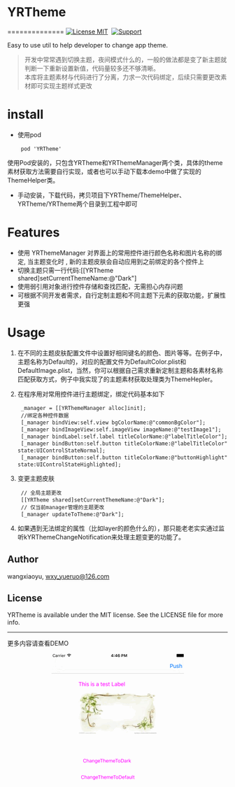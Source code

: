# YRTheme
==============
[![License MIT](https://img.shields.io/badge/license-MIT-green.svg?style=flat)](a)&nbsp;
[![Support](https://img.shields.io/badge/support-iOS%206%2B%20-blue.svg?style=flat)](https://www.apple.com/nl/ios/)&nbsp;

Easy to use util to help developer to change app theme.

> 开发中常常遇到切换主题，夜间模式什么的，一般的做法都是变了新主题就判断一下重新设置新值，代码量较多还不够清晰。  
> 本库将主题素材与代码进行了分离，力求一次代码绑定，后续只需要更改素材即可实现主题样式更改  
 

install  
===========
-  使用pod

		pod 'YRTheme'
使用Pod安装的，只包含YRTheme和YRThemeManager两个类，具体的theme素材获取方法需要自行实现，或者也可以手动下载本demo中做了实现的ThemeHelper类。

- 手动安装，下载代码，拷贝项目下YRTheme/ThemeHelper、YRTheme/YRTheme两个目录到工程中即可



Features
============

- 使用 YRThemeManager 对界面上的常用控件进行颜色名称和图片名称的绑定, 当主题变化时 , 新的主题皮肤会自动应用到之前绑定的各个控件上  
- 切换主题只需一行代码:[[YRTheme shared]setCurrentThemeName:@"Dark"]  
- 使用弱引用对象进行控件存储和查找匹配，无需担心内存问题
- 可根据不同开发者需求，自行定制主题和不同主题下元素的获取功能，扩展性更强



Usage
==============
1. 在不同的主题皮肤配置文件中设置好相同键名的颜色、图片等等。在例子中，主题名称为Default的，对应的配置文件为DefaultColor.plist和DefaultImage.plist，当然，你可以根据自己需求重新定制主题和各素材名称匹配获取方式，例子中我实现了的主题素材获取处理类为ThemeHepler。
2. 在程序用对常用控件进行主题绑定，绑定代码基本如下  

		_manager = [[YRThemeManager alloc]init];
		//绑定各种控件数据
	    [_manager bindView:self.view bgColorName:@"commonBgColor"];
		[_manager bindImageView:self.imageView imageName:@"testImage1"];
    	[_manager bindLabel:self.label titleColorName:@"labelTitleColor"];
    	[_manager bindButton:self.button titleColorName:@"labelTitleColor" state:UIControlStateNormal];
    	[_manager bindButton:self.button titleColorName:@"buttonHighlight" state:UIControlStateHighlighted];
    
    
3. 变更主题皮肤

	    // 全局主题更改
   		[[YRTheme shared]setCurrentThemeName:@"Dark"];
    	// 仅当前manager管理的主题更改
   		[_manager updateToTheme:@"Dark"];
    
4. 如果遇到无法绑定的属性（比如layer的颜色什么的），那只能老老实实通过监听kYRThemeChangeNotification来处理主题变更的功能了。
 

## Author

wangxiaoyu, wxy_yueruo@126.com

## License

YRTheme is available under the MIT license. See the LICENSE file for more info.


---
更多内容请查看DEMO
<p align = "center"><img src='YRThemeDemo.gif'></p>